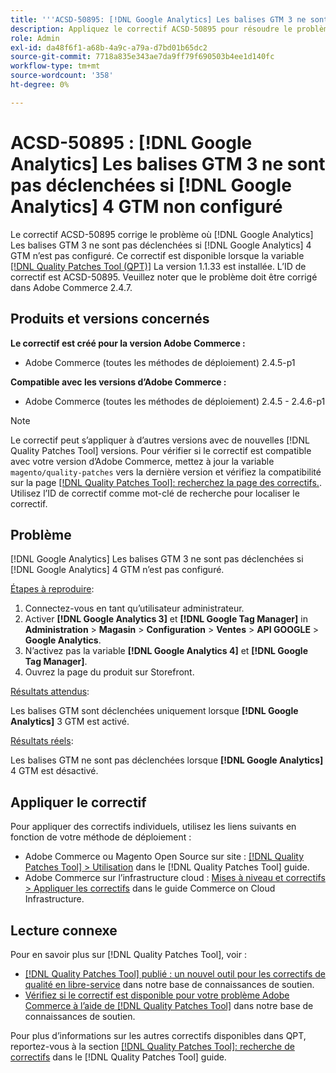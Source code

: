 ```yaml
---
title: '''ACSD-50895: [!DNL Google Analytics] Les balises GTM 3 ne sont pas déclenchées si [!DNL Google Analytics] 4 GTM non configuré"'
description: Appliquez le correctif ACSD-50895 pour résoudre le problème Adobe Commerce où [!DNL Google Analytics] Les balises GTM 3 ne sont pas déclenchées si [!DNL Google Analytics] 4 GTM n’est pas configuré.
role: Admin
exl-id: da48f6f1-a68b-4a9c-a79a-d7bd01b65dc2
source-git-commit: 7718a835e343ae7da9ff79f690503b4ee1d140fc
workflow-type: tm+mt
source-wordcount: '358'
ht-degree: 0%

---
```


# ACSD-50895 : [!DNL Google Analytics] Les balises GTM 3 ne sont pas déclenchées si [!DNL Google Analytics] 4 GTM non configuré

Le correctif ACSD-50895 corrige le problème où [!DNL Google Analytics] Les balises GTM 3 ne sont pas déclenchées si [!DNL Google Analytics] 4 GTM n’est pas configuré. Ce correctif est disponible lorsque la variable [[!DNL Quality Patches Tool (QPT)]](/help/announcements/adobe-commerce-announcements/magento-quality-patches-released-new-tool-to-self-serve-quality-patches.md) La version 1.1.33 est installée. L’ID de correctif est ACSD-50895. Veuillez noter que le problème doit être corrigé dans Adobe Commerce 2.4.7.

## Produits et versions concernés

**Le correctif est créé pour la version Adobe Commerce :**

* Adobe Commerce (toutes les méthodes de déploiement) 2.4.5-p1

**Compatible avec les versions d’Adobe Commerce :**

* Adobe Commerce (toutes les méthodes de déploiement) 2.4.5 - 2.4.6-p1

>[!NOTE]
>
>Le correctif peut s’appliquer à d’autres versions avec de nouvelles [!DNL Quality Patches Tool] versions. Pour vérifier si le correctif est compatible avec votre version d’Adobe Commerce, mettez à jour la variable `magento/quality-patches` vers la dernière version et vérifiez la compatibilité sur la page [[!DNL Quality Patches Tool]: recherchez la page des correctifs.](https://experienceleague.adobe.com/tools/commerce-quality-patches/index.html). Utilisez l’ID de correctif comme mot-clé de recherche pour localiser le correctif.

## Problème

[!DNL Google Analytics] Les balises GTM 3 ne sont pas déclenchées si [!DNL Google Analytics] 4 GTM n’est pas configuré.

<u>Étapes à reproduire</u>:

1. Connectez-vous en tant qu’utilisateur administrateur.
1. Activer **[!DNL Google Analytics 3]** et **[!DNL Google Tag Manager]** in **Administration** > **Magasin** > **Configuration** > **Ventes** > **API GOOGLE** > **Google Analytics**.
1. N’activez pas la variable **[!DNL Google Analytics 4]** et **[!DNL Google Tag Manager]**.
1. Ouvrez la page du produit sur Storefront.

<u>Résultats attendus</u>:

Les balises GTM sont déclenchées uniquement lorsque **[!DNL Google Analytics]** 3 GTM est activé.

<u>Résultats réels</u>:

Les balises GTM ne sont pas déclenchées lorsque **[!DNL Google Analytics]** 4 GTM est désactivé.

## Appliquer le correctif

Pour appliquer des correctifs individuels, utilisez les liens suivants en fonction de votre méthode de déploiement :

* Adobe Commerce ou Magento Open Source sur site : [[!DNL Quality Patches Tool] > Utilisation](https://experienceleague.adobe.com/docs/commerce-operations/tools/quality-patches-tool/usage.html) dans le [!DNL Quality Patches Tool] guide.
* Adobe Commerce sur l’infrastructure cloud : [Mises à niveau et correctifs > Appliquer les correctifs](https://experienceleague.adobe.com/docs/commerce-cloud-service/user-guide/develop/upgrade/apply-patches.html) dans le guide Commerce on Cloud Infrastructure.

## Lecture connexe

Pour en savoir plus sur [!DNL Quality Patches Tool], voir :

* [[!DNL Quality Patches Tool] publié : un nouvel outil pour les correctifs de qualité en libre-service](/help/announcements/adobe-commerce-announcements/magento-quality-patches-released-new-tool-to-self-serve-quality-patches.md) dans notre base de connaissances de soutien.
* [Vérifiez si le correctif est disponible pour votre problème Adobe Commerce à l’aide de [!DNL Quality Patches Tool]](/help/support-tools/patches-available-in-qpt-tool/check-patch-for-magento-issue-with-magento-quality-patches.md) dans notre base de connaissances de soutien.

Pour plus d’informations sur les autres correctifs disponibles dans QPT, reportez-vous à la section [[!DNL Quality Patches Tool]: recherche de correctifs](https://experienceleague.adobe.com/tools/commerce-quality-patches/index.html) dans le [!DNL Quality Patches Tool] guide.
